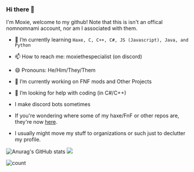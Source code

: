 ### Hi there 👋

I'm Moxie, welcome to my github!
Note that this is isn't an offical nomnomnami account, nor am I associated with them.

- 🌱 I’m currently learning `Haxe, C, C++, C#, JS (Javascript), Java, and Python`
- 📫 How to reach me: moxiethespecialist (on discord)
- 😄 Pronouns: He/Him/They/Them
- 🔭 I’m currently working on FNF mods and Other Projects
- 🤔 I’m looking for help with coding (in C#/C++)
- I make discord bots sometimes

- If you're wondering where some of my haxe/FnF or other repos are, they're now [here](https://github.com/MemeHovy-Stuff).
- I usually might move my stuff to organizations or such just to declutter my profile.

![Anurag's GitHub stats](https://github-readme-stats.vercel.app/api?username=moxie-coder&show_icons=true&theme=radical)
![](https://github-readme-stats.vercel.app/api/top-langs/?username=moxie-coder&layout=compact&show_icons=true&theme=radical)

![count](https://count.getloli.com/get/@moxie-coder?theme=rule34)
